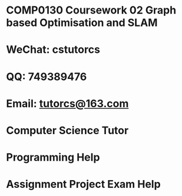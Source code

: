 # COMP0130 Coursework 02 Graph based Optimisation and SLAM
# WeChat: cstutorcs

# QQ: 749389476

# Email: tutorcs@163.com

# Computer Science Tutor

# Programming Help

# Assignment Project Exam Help
